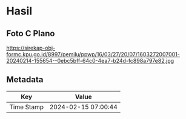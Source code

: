 # Hasil

## Foto C Plano

https://sirekap-obj-formc.kpu.go.id/8997/pemilu/ppwp/16/03/27/20/07/1603272007001-20240214-155654--0ebc5bff-64c0-4ea7-b24d-fc898a797e82.jpg


## Metadata

| Key        | Value               |
| ---------- | ------------------- |
| Time Stamp | 2024-02-15 07:00:44 |



